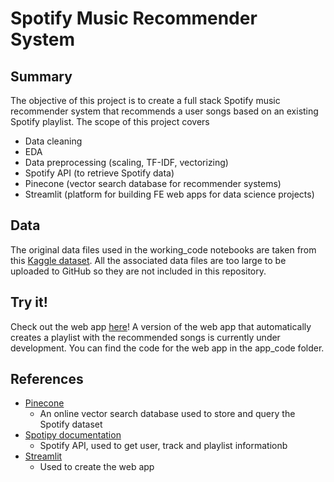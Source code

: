 # Spotify Music Recommender System

## Summary
The objective of this project is to create a full stack Spotify music recommender system that recommends a user songs based on an existing Spotify playlist. The scope of this project covers 
- Data cleaning
- EDA
- Data preprocessing (scaling, TF-IDF, vectorizing) 
- Spotify API (to retrieve Spotify data)
- Pinecone (vector search database for recommender systems)
- Streamlit (platform for building FE web apps for data science projects)

## Data
The original data files used in the working_code notebooks are taken from this [Kaggle dataset](https://www.kaggle.com/datasets/yamaerenay/spotify-dataset-19212020-600k-tracks). All the associated data files are too large to be uploaded to GitHub so they are not included in this repository. 

## Try it!
Check out the web app [here](https://karinakong-young-gr-spotify-music-recommenderapp-codeapp-ljtr4p.streamlitapp.com/)! A version of the web app that automatically creates a playlist with the recommended songs is currently under development. You can find the code for the web app in the app_code folder.

## References 
- [Pinecone](https://www.pinecone.io/semantic-search/)
    - An online vector search database used to store and query the Spotify dataset
- [Spotipy documentation](https://spotipy.readthedocs.io/en/master/#)
    - Spotify API, used to get user, track and playlist informationb
- [Streamlit](https://streamlit.io/)
    - Used to create the web app